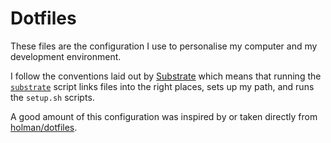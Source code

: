 # Dotfiles

These files are the configuration I use to personalise my computer and my
development environment.

I follow the conventions laid out by
[Substrate](//github.com/goodgravy/substrate) which means that running the
[`substrate`](/substrate/script/substrate) script links files into the right
places, sets up my path, and runs the `setup.sh` scripts.

A good amount of this configuration was inspired by or taken directly from
[holman/dotfiles](//github.com/holman/dotfiles).
